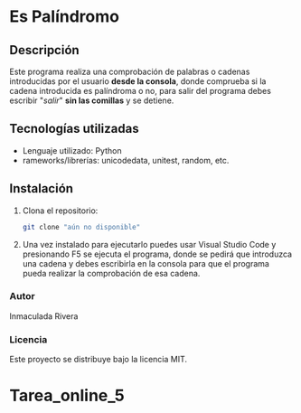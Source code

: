 # Es Palíndromo

## Descripción
Este programa realiza una comprobación de palabras o cadenas introducidas por el usuario **desde la consola**, donde comprueba si la cadena introducida es palíndroma o no, para salir del programa debes escribir "*salir*" **sin las comillas** y se detiene.

## Tecnologías utilizadas
- Lenguaje utilizado: Python
- rameworks/librerías: unicodedata, unitest, random, etc.

## Instalación
1. Clona el repositorio:
   ```bash
   git clone "aún no disponible"
2. Una vez instalado para ejecutarlo puedes usar Visual Studio Code y presionando F5 se ejecuta el programa, donde se pedirá que introduzca una cadena y debes escribirla en la consola para que el programa pueda realizar la comprobación de esa cadena.

### Autor
Inmaculada Rivera
### Licencia
Este proyecto se distribuye bajo la licencia MIT.
# Tarea_online_5
